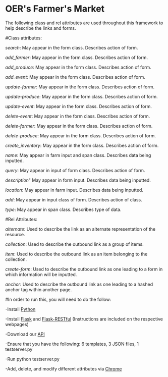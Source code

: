 OER's Farmer's Market
=======================
The following class and rel attributes are used throughout this framework to help describe the links and forms.

#Class attributes:

  *search*:  May appear in the form class.  Describes action of form.
  
  *add_farmer*:  May appear in the form class.  Describes action of form.
  
  *add_produce*:  May appear in the form class.  Describes action of form.
  
  *add_event*:  May appear in the form class.  Describes action of form.
  
  *update-farmer*:  May appear in the form class.  Describes action of form.
  
  *update-produce*:  May appear in the form class.  Describes action of form.
  
  *update-event*:  May appear in the form class.  Describes action of form.
  
  *delete-event*:  May appear in the form class.  Describes action of form.
  
  *delete-farmer*:  May appear in the form class.  Describes action of form.
  
  *delete-produce*:  May appear in the form class.  Describes action of form.
  
  *create_inventory*:  May appear in the form class.  Describes action of form.
  
  *name*:  May appear in farm input and span class.  Describes data being inputted.
  
  *query*:  May appear in input of form class.  Describes action of form.
  
  *description*"  May appear in form input.  Describes data being inputted.
  
  *location*:  May appear in farm input.  Describes data being inputted.
  
  *add*:  May appear in input class of form.  Describes action of class.
  
  *type*:  May appear in span class.  Describes type of data.

 #Rel Attributes:

  *alternate*:  Used to describe the link as an alternate representation of the resource.

  *collection*:  Used to describe the outbound link as a group of items.
  
  *item*:  Used to describe the outbound link as an item belonging to the collection.
  
  *create-form*:  Used to describe the outbound link as one leading to a form in which information will be inputted.
  
  *anchor*:  Used to describe the outbound link as one leading to a hashed anchor tag within another page.
  

#In order to run this, you will need to do the follow:
 
  -Install [Python](https://www.python.org/)
  
  -Install [Flask](http://flask.pocoo.org/docs/0.10/installation/#installation) and [Flask-RESTful](http://flask-restful.readthedocs.org/en/latest/installation.html) (Instructions are included on the respective webpages)
  
-Download our [API](https://github.com/eipeele/690_oer-s-market/archive/master.zip)

-Ensure that you have the following: 6 templates, 3 JSON files, 1 testserver.py 

-Run python testserver.py

-Add, delete, and modify different attributes via [Chrome](http://www.google.com/chrome/)
